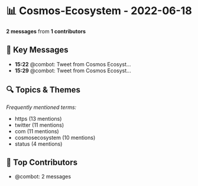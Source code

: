 # 📊 Cosmos-Ecosystem - 2022-06-18
**2 messages** from **1 contributors**

## 💬 Key Messages
- **15:22** @combot: [‌‌‌‌‎⁠](https://twitter.com/CosmosEcosystem/status/1538180320440238081)Tweet from Cosmos Ecosyst...
- **15:29** @combot: [‌‌‌‌‎⁠](https://twitter.com/CosmosEcosystem/status/1538182126331371521)Tweet from Cosmos Ecosyst...

## 🔍 Topics & Themes
*Frequently mentioned terms:*
- https (13 mentions)
- twitter (11 mentions)
- com (11 mentions)
- cosmosecosystem (10 mentions)
- status (4 mentions)

## 👥 Top Contributors
- @combot: 2 messages